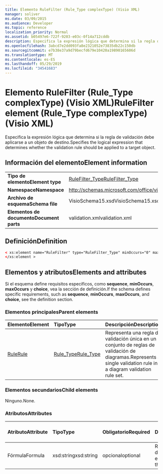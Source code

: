 ```yaml
---
title: Elemento RuleFilter (Rule_Type complexType) (Visio XML)
manager: soliver
ms.date: 03/09/2015
ms.audience: Developer
ms.topic: reference
localization_priority: Normal
ms.assetid: b05497e6-722f-9203-e03c-0f14a712cddb
description: Especifica la expresión lógica que determina si la regla de validación debe aplicarse a un objeto de destino.
ms.openlocfilehash: 3abcd7e2dd093fa8e2321052e73835db22c150db
ms.sourcegitcommit: e7b38e37a9d79becfd679e10420a19890165606d
ms.translationtype: MT
ms.contentlocale: es-ES
ms.lasthandoff: 05/29/2019
ms.locfileid: "34541683"
---
```

# <a name="rulefilter-element-rule_type-complextype-visio-xml"></a><span data-ttu-id="7e271-103">Elemento RuleFilter (Rule_Type complexType) (Visio XML)</span><span class="sxs-lookup"><span data-stu-id="7e271-103">RuleFilter element (Rule_Type complexType) (Visio XML)</span></span>

<span data-ttu-id="7e271-104">Especifica la expresión lógica que determina si la regla de validación debe aplicarse a un objeto de destino.</span><span class="sxs-lookup"><span data-stu-id="7e271-104">Specifies the logical expression that determines whether the validation rule should be applied to a target object.</span></span>
  
## <a name="element-information"></a><span data-ttu-id="7e271-105">Información del elemento</span><span class="sxs-lookup"><span data-stu-id="7e271-105">Element information</span></span>

|||
|:-----|:-----|
|<span data-ttu-id="7e271-106">**Tipo de elemento**</span><span class="sxs-lookup"><span data-stu-id="7e271-106">**Element type**</span></span> <br/> |[<span data-ttu-id="7e271-107">RuleFilter_Type</span><span class="sxs-lookup"><span data-stu-id="7e271-107">RuleFilter_Type</span></span>](rulefilter_type-complextypevisio-xml.md) <br/> |
|<span data-ttu-id="7e271-108">**Namespace**</span><span class="sxs-lookup"><span data-stu-id="7e271-108">**Namespace**</span></span> <br/> |http://schemas.microsoft.com/office/visio/2012/main  <br/> |
|<span data-ttu-id="7e271-109">**Archivo de esquema**</span><span class="sxs-lookup"><span data-stu-id="7e271-109">**Schema file**</span></span> <br/> |<span data-ttu-id="7e271-110">VisioSchema15.xsd</span><span class="sxs-lookup"><span data-stu-id="7e271-110">VisioSchema15.xsd</span></span>  <br/> |
|<span data-ttu-id="7e271-111">**Elementos de documento**</span><span class="sxs-lookup"><span data-stu-id="7e271-111">**Document parts**</span></span> <br/> |<span data-ttu-id="7e271-112">validation.xml</span><span class="sxs-lookup"><span data-stu-id="7e271-112">validation.xml</span></span>  <br/> |
   
## <a name="definition"></a><span data-ttu-id="7e271-113">Definición</span><span class="sxs-lookup"><span data-stu-id="7e271-113">Definition</span></span>

```XML
< xs:element name="RuleFilter" type="RuleFilter_Type" minOccurs="0" maxOccurs="1" >
</xs:element >
```

## <a name="elements-and-attributes"></a><span data-ttu-id="7e271-114">Elementos y atributos</span><span class="sxs-lookup"><span data-stu-id="7e271-114">Elements and attributes</span></span>

<span data-ttu-id="7e271-115">Si el esquema define requisitos específicos, como **sequence**, **minOccurs**, **maxOccurs** y **choice**, vea la sección de definición.</span><span class="sxs-lookup"><span data-stu-id="7e271-115">If the schema defines specific requirements, such as **sequence**, **minOccurs**, **maxOccurs**, and **choice**, see the definition section.</span></span> 
  
### <a name="parent-elements"></a><span data-ttu-id="7e271-116">Elementos principales</span><span class="sxs-lookup"><span data-stu-id="7e271-116">Parent elements</span></span>

|<span data-ttu-id="7e271-117">**Elemento**</span><span class="sxs-lookup"><span data-stu-id="7e271-117">**Element**</span></span>|<span data-ttu-id="7e271-118">**Tipo**</span><span class="sxs-lookup"><span data-stu-id="7e271-118">**Type**</span></span>|<span data-ttu-id="7e271-119">**Descripción**</span><span class="sxs-lookup"><span data-stu-id="7e271-119">**Description**</span></span>|
|:-----|:-----|:-----|
|[<span data-ttu-id="7e271-120">Rule</span><span class="sxs-lookup"><span data-stu-id="7e271-120">Rule</span></span>](rule-element-ruleset_type-complextypevisio-xml.md) <br/> |[<span data-ttu-id="7e271-121">Rule_Type</span><span class="sxs-lookup"><span data-stu-id="7e271-121">Rule_Type</span></span>](rule_type-complextypevisio-xml.md) <br/> |<span data-ttu-id="7e271-122">Representa una regla de validación única en un conjunto de reglas de validación de diagramas.</span><span class="sxs-lookup"><span data-stu-id="7e271-122">Represents a single validation rule in a diagram validation rule set.</span></span>  <br/> |
   
### <a name="child-elements"></a><span data-ttu-id="7e271-123">Elementos secundarios</span><span class="sxs-lookup"><span data-stu-id="7e271-123">Child elements</span></span>

<span data-ttu-id="7e271-124">Ninguno.</span><span class="sxs-lookup"><span data-stu-id="7e271-124">None.</span></span>
  
### <a name="attributes"></a><span data-ttu-id="7e271-125">Atributos</span><span class="sxs-lookup"><span data-stu-id="7e271-125">Attributes</span></span>

|<span data-ttu-id="7e271-126">**Atributo**</span><span class="sxs-lookup"><span data-stu-id="7e271-126">**Attribute**</span></span>|<span data-ttu-id="7e271-127">**Tipo**</span><span class="sxs-lookup"><span data-stu-id="7e271-127">**Type**</span></span>|<span data-ttu-id="7e271-128">**Obligatorio**</span><span class="sxs-lookup"><span data-stu-id="7e271-128">**Required**</span></span>|<span data-ttu-id="7e271-129">**Descripción**</span><span class="sxs-lookup"><span data-stu-id="7e271-129">**Description**</span></span>|<span data-ttu-id="7e271-130">**Posibles valores**</span><span class="sxs-lookup"><span data-stu-id="7e271-130">**Possible values**</span></span>|
|:-----|:-----|:-----|:-----|:-----|
|<span data-ttu-id="7e271-131">Fórmula</span><span class="sxs-lookup"><span data-stu-id="7e271-131">Formula</span></span>  <br/> |<span data-ttu-id="7e271-132">xsd:string</span><span class="sxs-lookup"><span data-stu-id="7e271-132">xsd:string</span></span>  <br/> |<span data-ttu-id="7e271-133">opcional</span><span class="sxs-lookup"><span data-stu-id="7e271-133">optional</span></span>  <br/> |<span data-ttu-id="7e271-134">Representa la fórmula del elemento.</span><span class="sxs-lookup"><span data-stu-id="7e271-134">Represents the element's formula.</span></span>  <br/> |<span data-ttu-id="7e271-135">Valores de xsd:string.</span><span class="sxs-lookup"><span data-stu-id="7e271-135">Values of the xsd:string.</span></span>  <br/> |
   

